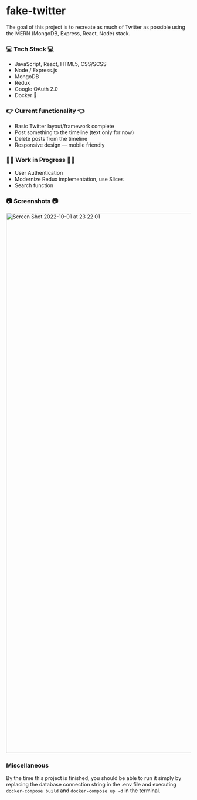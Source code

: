 # fake-twitter
The goal of this project is to recreate as much of Twitter as possible using the MERN (MongoDB, Express, React, Node) stack. 

### :computer: Tech Stack :computer:
  - JavaScript, React, HTML5, CSS/SCSS
  - Node / Express.js
  - MongoDB
  - Redux
  - Google OAuth 2.0 
  - Docker :whale2:
  

### :point_right: Current functionality :point_left:	
  - Basic Twitter layout/framework complete 	
  - Post something to the timeline (text only for now) 
  - Delete posts from the timeline 
  - Responsive design — mobile friendly 
  
 ### :construction_worker_man:	Work in Progress :construction_worker_man:	
  - User Authentication 
  - Modernize Redux implementation, use Slices
  - Search function


### :camera: Screenshots :camera:
<img width="1469" alt="Screen Shot 2022-10-01 at 23 22 01" src="https://user-images.githubusercontent.com/30994664/193440917-15579857-dcc5-4264-b870-2c821313d9f0.png">


### Miscellaneous
By the time this project is finished, you should be able to run it simply by replacing the database connection string in the .env file and executing ```docker-compose build``` and ```docker-compose up -d``` in the terminal. 
